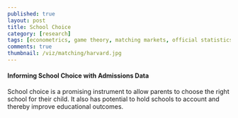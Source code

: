 ```yaml
---
published: true
layout: post
title: School Choice
category: [research]
tags: [econometrics, game theory, matching markets, official statistics, school choice]
comments: true
thumbnail: /viz/matching/harvard.jpg
---
```



#### Informing School Choice with Admissions Data
School choice is a promising instrument to allow parents to choose the right school for their child. It  also has potential to hold schools to account and thereby improve educational outcomes.  

<!--more-->

